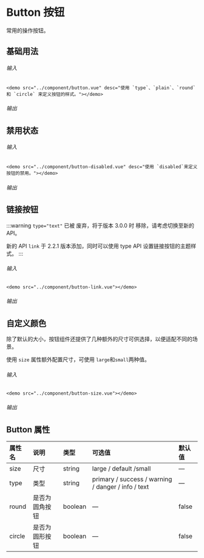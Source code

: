 # Button 按钮

常用的操作按钮。

## 基础用法

###### 输入
```
<demo src="../component/button.vue" desc="使用 `type`、`plain`、`round` 和 `circle` 来定义按钮的样式。"></demo>
```
###### 输出
<demo src="../components/button.vue"></demo>

## 禁用状态

###### 输入
```
<demo src="../component/button-disabled.vue" desc="使用 `disabled`来定义按钮的禁用。"></demo>
```
###### 输出
<demo src="../component/button-disabled.vue" desc="使用 `disabled`来定义按钮的禁用。"></demo>

## 链接按钮

:::warning
`type="text"` 已被 废弃，将于版本 
3.0.0 时 移除，请考虑切换至新的 API。

新的 API `link` 于 
2.2.1 版本添加，同时可以使用 type API 设置链接按钮的主题样式。
:::

###### 输入
```
<demo src="../component/button-link.vue"></demo>
```
###### 输出
<demo src="../component/button-link.vue"></demo>

## 自定义颜色

除了默认的大小，按钮组件还提供了几种额外的尺寸可供选择，以便适配不同的场景。

使用 `size` 属性额外配置尺寸，可使用 `large`和`small`两种值。
###### 输入
```
<demo src="../component/button-size.vue"></demo>
```
###### 输出
<demo src="../component/button-size.vue"></demo>

## Button 属性

| 属性名        | 说明           | 类型  |可选值  |默认值  |
| :------------- |:-------------| :-----|:-----|:-----|
| size     | 尺寸 | string|large / default /small|—|
| type     | 类型 | string|primary / success / warning / danger / info / text|—|
| round     | 是否为圆角按钮 | boolean|—|false|
| circle     | 是否为圆形按钮 | boolean|—|false|


<script>
    import demo from '../../src/demoBlock/demo.vue'
</script>
